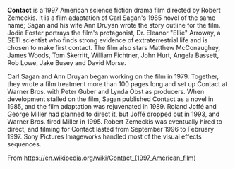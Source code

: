 **Contact** is a 1997 American science fiction drama film directed by Robert Zemeckis. It is a film adaptation of Carl Sagan's 1985 novel of the same name; Sagan and his wife Ann Druyan wrote the story outline for the film. Jodie Foster portrays the film's protagonist, Dr. Eleanor "Ellie" Arroway, a SETI scientist who finds strong evidence of extraterrestrial life and is chosen to make first contact. The film also stars Matthew McConaughey, James Woods, Tom Skerritt, William Fichtner, John Hurt, Angela Bassett, Rob Lowe, Jake Busey and David Morse.

Carl Sagan and Ann Druyan began working on the film in 1979. Together, they wrote a film treatment more than 100 pages long and set up Contact at Warner Bros. with Peter Guber and Lynda Obst as producers. When development stalled on the film, Sagan published Contact as a novel in 1985, and the film adaptation was rejuvenated in 1989. Roland Joffé and George Miller had planned to direct it, but Joffé dropped out in 1993, and Warner Bros. fired Miller in 1995. Robert Zemeckis was eventually hired to direct, and filming for Contact lasted from September 1996 to February 1997. Sony Pictures Imageworks handled most of the visual effects sequences.

From https://en.wikipedia.org/wiki/Contact_(1997_American_film)
